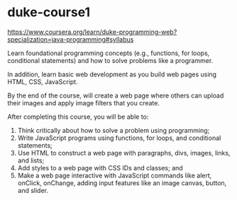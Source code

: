 # duke-course1

https://www.coursera.org/learn/duke-programming-web?specialization=java-programming#syllabus

Learn foundational programming concepts (e.g., functions, for loops, conditional statements) and how to solve problems like a programmer. 

In addition, learn basic web development as you build web pages using HTML, CSS, JavaScript. 

By the end of the course, will create a web page where others can upload their images and apply image filters that you create.  

After completing this course, you will be able to: 
1. Think critically about how to solve a problem using programming; 
2. Write JavaScript programs using functions, for loops, and conditional statements; 
3. Use HTML to construct a web page with paragraphs, divs, images, links, and lists; 
4. Add styles to a web page with CSS IDs and classes; and 
5. Make a web page interactive with JavaScript commands like alert, onClick, onChange, adding input features like an image canvas, button, and slider.
